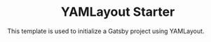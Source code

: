 <h1 align="center">
  YAMLayout Starter
</h1>

This template is used to initialize a Gatsby project using YAMLayout.